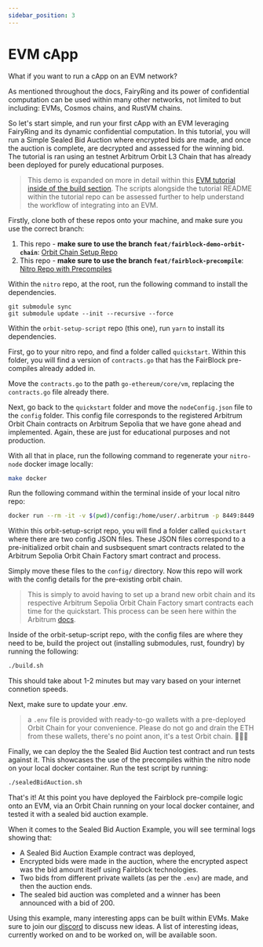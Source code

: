 ```yaml
---
sidebar_position: 3
---
```


# EVM cApp

What if you want to run a cApp on an EVM network?

As mentioned throughout the docs, FairyRing and its power of confidential computation can be used within many other networks, not limited to but including: EVMs, Cosmos chains, and RustVM chains.

So let's start simple, and run your first cApp with an EVM leveraging FairyRing and its dynamic confidential computation. In this tutorial, you will run a Simple Sealed Bid Auction where encrypted bids are made, and once the auction is complete, are decrypted and assessed for the winning bid. The tutorial is ran using an testnet Arbitrum Orbit L3 Chain that has already been deployed for purely educational purposes. 

> This demo is expanded on more in detail within this [EVM tutorial inside of the build section](../build/evms/evms.md). The scripts alongside the tutorial README within the tutorial repo can be assessed further to help understand the workflow of integrating into an EVM.

<!-- TODO: make a script to make this truly only 5 minutes -->

Firstly, clone both of these repos onto your machine, and make sure you use the correct branch:

1. This repo - **make sure to use the branch `feat/fairblock-demo-orbit-chain`**: [Orbit Chain Setup Repo](https://github.com/hashedtitan/orbit-setup-script)
2. This repo - **make sure to use the branch `feat/fairblock-precompile`**: [Nitro Repo with Precompiles](https://github.com/hashedtitan/nitro)

Within the `nitro` repo, at the root, run the following command to install the dependencies.

```shell
git submodule sync
git submodule update --init --recursive --force
```

Within the `orbit-setup-script` repo (this one), run `yarn` to install its dependencies.

First, go to your nitro repo, and find a folder called `quickstart`. Within this folder, you will find a version of `contracts.go` that has the FairBlock pre-compiles already added in.

Move the `contracts.go` to the path `go-ethereum/core/vm`, replacing the `contracts.go` file already there.

Next, go back to the `quickstart` folder and move the `nodeConfig.json` file to the `config` folder. This config file corresponds to the registered Arbitrum Orbit Chain contracts on Arbitrum Sepolia that we have gone ahead and implemented. Again, these are just for educational purposes and not production.

With all that in place, run the following command to regenerate your `nitro-node` docker image locally:

```bash
make docker
```

Run the following command within the terminal inside of your local nitro repo:

```bash
docker run --rm -it -v $(pwd)/config:/home/user/.arbitrum -p 8449:8449 nitro-node-dev --conf.file /home/user/.arbitrum/nodeConfig.json
```

Within this orbit-setup-script repo, you will find a folder called `quickstart` where there are two config JSON files. These JSON files correspond to a pre-initialized orbit chain and susbsequent smart contracts related to the Arbitrum Sepolia Orbit Chain Factory smart contract and process.

Simply move these files to the `config/` directory. Now this repo will work with the config details for the pre-existing orbit chain.

> This is simply to avoid having to set up a brand new orbit chain and its respective Arbitrum Sepolia Orbit Chain Factory smart contracts each time for the quickstart. This process can be seen here within the Arbitrum [docs](https://docs.arbitrum.io/launch-orbit-chain/orbit-quickstart).

Inside of the orbit-setup-script repo, with the config files are where they need to be, build the project out (installing submodules, rust, foundry) by running the following:

```bash
./build.sh
```

This should take about 1-2 minutes but may vary based on your internet connetion speeds.

Next, make sure to update your .env.

> a `.env` file is provided with ready-to-go wallets with a pre-deployed Orbit Chain for your convenience. Please do not go and drain the ETH from these wallets, there's no point anon, it's a test Orbit chain. 💁🏻‍♂️

Finally, we can deploy the the Sealed Bid Auction test contract and run tests against it. This showcases the use of the precompiles within the nitro node on your local docker container. Run the test script by running:

```bash
./sealedBidAuction.sh
```

That's it! At this point you have deployed the Fairblock pre-compile logic onto an EVM, via an Orbit Chain running on your local docker container, and tested it with a sealed bid auction example.

When it comes to the Sealed Bid Auction Example, you will see terminal logs showing that:

- A Sealed Bid Auction Example contract was deployed,
- Encrypted bids were made in the auction, where the encrypted aspect was the bid amount itself using Fairblock technologies.
- Two bids from different private wallets (as per the `.env`) are made, and then the auction ends.
- The sealed bid auction was completed and a winner has been announced with a bid of 200.

Using this example, many interesting apps can be built within EVMs. Make sure to join our [discord](https://discord.gg/fairblock) to discuss new ideas. A list of interesting ideas, currently worked on and to be worked on, will be available soon.

